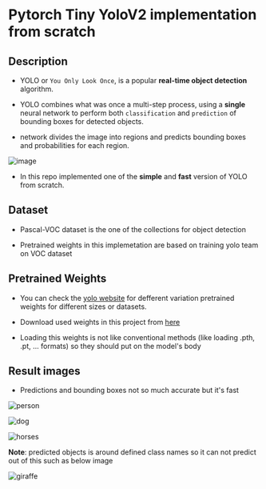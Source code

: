 # Pytorch Tiny YoloV2 implementation from scratch

## Description

* YOLO or `You Only Look Once`, is a popular **real-time object detection** algorithm.

* YOLO combines what was once a multi-step process, using a **single** neural network to perform both `classification` and `prediction` of bounding boxes for detected objects.

* network divides the image into regions and predicts bounding boxes and probabilities for each region.

![image](https://user-images.githubusercontent.com/81680367/143594618-c5afe17c-004b-4206-bbd1-5215fd05c935.png)

* In this repo implemented one of the **simple** and **fast** version of YOLO from scratch.

## Dataset

* Pascal-VOC dataset is the one of the collections for object detection

* Pretrained weights in this implemetation are based on training yolo team on VOC dataset

## Pretrained Weights

* You can check the [yolo website](https://pjreddie.com/darknet/yolov2/) for defferent variation pretrained weights for different sizes or datasets.

* Download used weights in this project from [here](https://pjreddie.com/media/files/yolov2-tiny-voc.weights)

* Loading this weights is not like conventional methods (like loading .pth, .pt, ... formats) so they should put on the model's body

## Result images

* Predictions and bounding boxes not so much accurate but it's fast

![person](https://user-images.githubusercontent.com/81680367/143621767-c88ab98a-be70-464d-94a6-038c1c0a88e1.jpg)

![dog](https://user-images.githubusercontent.com/81680367/143621898-fec95b39-d236-49e8-9754-1f5be0019829.jpg)

![horses](https://user-images.githubusercontent.com/81680367/143621906-70fc479c-3e02-4ce5-89d7-9e8c0f4519c6.jpg)


**Note**: predicted objects is around defined class names so it can not predict out of this such as below image

![giraffe](https://user-images.githubusercontent.com/81680367/143621916-9376b500-cb09-4ec4-a6c8-2f97c826b7a2.jpg)